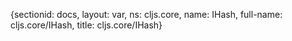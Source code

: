 {sectionid: docs, layout: var, ns: cljs.core, name: IHash, full-name: cljs.core/IHash,
  title: cljs.core/IHash}
